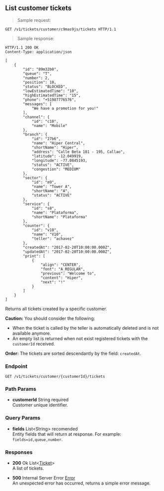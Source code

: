 
## List customer tickets

> Sample request:

```http
GET /v1/tickets/customer/c9mas9js/tickets HTTP/1.1
```

> Sample response:

```http
HTTP/1.1 200 OK
Content-Type: application/json

[
    {
        "id": "89m32b0",
        "queue": "T",
        "number": 2,
        "position": 10,
        "status": "BLOCKED",
        "lowEstimatedTime": "10",
        "highEstimatedTime": "15",
        "phone": "+51987776576",
        "messages": [
            "We have a promotion for you!"
        ],
        "channel": {
            "id": "c10",
            "name": "Mobile"
        },
        "branch": {
            "id": "27b6",
            "name": "Hiper Central",
            "shortName": "Hiper",
            "address": "Calle Beta 181 - 195, Callao",
            "latitude": -12.049919,
            "longitude": -77.0845193,
            "status": "ACTIVE",
            "congestion": "MEDIUM"
        },
        "sector": {
            "id": "m9",
            "name": "Tower A",
            "shortName": "A",
            "status": "ACTIVE"
        },
        "service": {
            "id": "s8",
            "name": "Plataforma",
            "shortName": "Plataforma"
        },
        "counter": {
            "id": "v10",
            "name": "V10",
            "teller": "achavez"
        },
        "createdAt": "2017-02-20T10:00:00.000Z",
        "updatedAt": "2017-02-20T10:00:00.000Z",
        "print": [
            {
                "align": "CENTER",
                "font": "A_REGULAR",
                "previous": "Welcome to",
                "content": "Hiper",
                "next": "!"
            }
        ]
    }
]
```

Returns all tickets created by a specific customer.

<aside class="warning">
<strong>Caution:</strong>
You should consider the following:
<ul>
    <li>When the ticket is called by the teller is automatically deleted and is not available anymore.</li>
    <li>An empty list is returned when not exist registered tickets with the <code>customerId</code> received.</li>
<ul>
</aside>

<aside class="notice">
<strong>Order:</strong>
The tickets are sorted descendantly by the field: <code>createdAt</code>.
</aside>

### Endpoint

`GET /v1/tickets/customer/{customerId}/tickets`

### Path Params

* **customerId** <span class="param-type">String</span> <span class="required-param">required</span> <br> Customer unique identifier.

### Query Params

* **fields** <span class="param-type">List\<String\></span> <span class="recomended-param">recomended</span><br>
Entity fields that will return at response. For example: `fields=id,queue,number`.

### Responses

* **200** <span class="verb-description">Ok</span> <span class="param-type">List\<[Ticket](#ticket)\></span><br>
A list of tickets.

* **500** <span class="verb-description">Internal Server Error</span> <span class="param-type">[Error](#error)</span><br>
An unexpected error has occurred, returns a simple error message.
